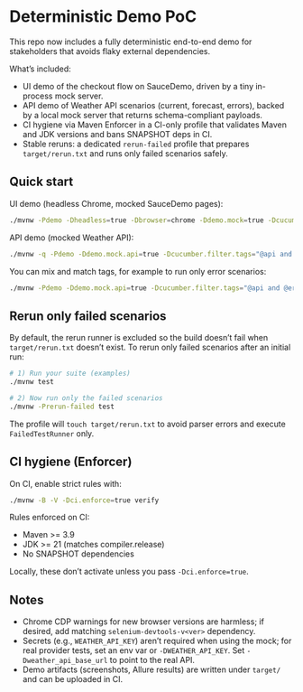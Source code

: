 # Deterministic Demo PoC

This repo now includes a fully deterministic end-to-end demo for stakeholders that avoids flaky external dependencies.

What’s included:
- UI demo of the checkout flow on SauceDemo, driven by a tiny in-process mock server.
- API demo of Weather API scenarios (current, forecast, errors), backed by a local mock server that returns schema-compliant payloads.
- CI hygiene via Maven Enforcer in a CI-only profile that validates Maven and JDK versions and bans SNAPSHOT deps in CI.
- Stable reruns: a dedicated `rerun-failed` profile that prepares `target/rerun.txt` and runs only failed scenarios safely.

## Quick start

UI demo (headless Chrome, mocked SauceDemo pages):

```bash
./mvnw -Pdemo -Dheadless=true -Dbrowser=chrome -Ddemo.mock=true -Dcucumber.filter.tags="@demo" test
```

API demo (mocked Weather API):

```bash
./mvnw -q -Pdemo -Ddemo.mock.api=true -Dcucumber.filter.tags="@api and @current" test
```

You can mix and match tags, for example to run only error scenarios:

```bash
./mvnw -Pdemo -Ddemo.mock.api=true -Dcucumber.filter.tags="@api and @errors" test
```

## Rerun only failed scenarios

By default, the rerun runner is excluded so the build doesn’t fail when `target/rerun.txt` doesn’t exist.
To rerun only failed scenarios after an initial run:

```bash
# 1) Run your suite (examples)
./mvnw test

# 2) Now run only the failed scenarios
./mvnw -Prerun-failed test
```

The profile will `touch target/rerun.txt` to avoid parser errors and execute `FailedTestRunner` only.

## CI hygiene (Enforcer)

On CI, enable strict rules with:

```bash
./mvnw -B -V -Dci.enforce=true verify
```

Rules enforced on CI:
- Maven >= 3.9
- JDK >= 21 (matches compiler.release)
- No SNAPSHOT dependencies

Locally, these don’t activate unless you pass `-Dci.enforce=true`.

## Notes

- Chrome CDP warnings for new browser versions are harmless; if desired, add matching `selenium-devtools-v<ver>` dependency.
- Secrets (e.g., `WEATHER_API_KEY`) aren’t required when using the mock; for real provider tests, set an env var or `-DWEATHER_API_KEY`. Set `-Dweather_api_base_url` to point to the real API.
- Demo artifacts (screenshots, Allure results) are written under `target/` and can be uploaded in CI.


